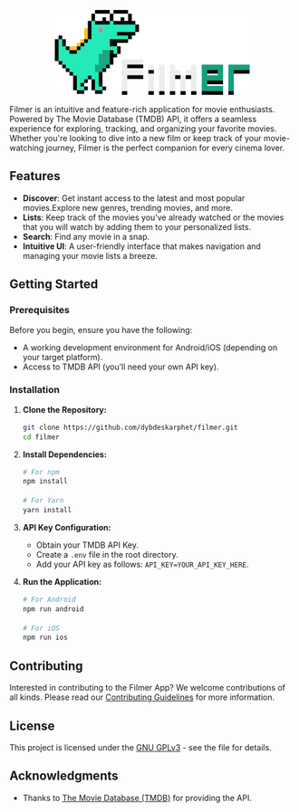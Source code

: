 <p align="center">
<img height="150" src="./assets/dino-with-title.png" alt="Girl in a jacket">
</p>

Filmer is an intuitive and feature-rich application for movie enthusiasts. Powered by The Movie Database (TMDB) API, it offers a seamless experience for exploring, tracking, and organizing your favorite movies. Whether you're looking to dive into a new film or keep track of your movie-watching journey, Filmer is the perfect companion for every cinema lover.

## Features

- **Discover**: Get instant access to the latest and most popular movies.Explore new genres, trending movies, and more.
- **Lists**: Keep track of the movies you've already watched or the movies that you will watch by adding them to your personalized lists.
- **Search**: Find any movie in a snap.
- **Intuitive UI**: A user-friendly interface that makes navigation and managing your movie lists a breeze.

## Getting Started

### Prerequisites

Before you begin, ensure you have the following:

- A working development environment for Android/iOS (depending on your target platform).
- Access to TMDB API (you'll need your own API key).

### Installation

1. **Clone the Repository:**

   ```bash
   git clone https://github.com/dybdeskarphet/filmer.git
   cd filmer
   ```

2. **Install Dependencies:**

   ```bash
   # For npm
   npm install

   # For Yarn
   yarn install
   ```

3. **API Key Configuration:**

   - Obtain your TMDB API Key.
   - Create a `.env` file in the root directory.
   - Add your API key as follows: `API_KEY=YOUR_API_KEY_HERE`.

4. **Run the Application:**

   ```bash
   # For Android
   npm run android

   # For iOS
   npm run ios
   ```

## Contributing

Interested in contributing to the Filmer App? We welcome contributions of all kinds. Please read our [Contributing Guidelines](CONTRIBUTING.md) for more information.

## License

This project is licensed under the [GNU GPLv3](LICENSE) - see the file for details.

## Acknowledgments

- Thanks to [The Movie Database (TMDB)](https://www.themoviedb.org/) for providing the API.